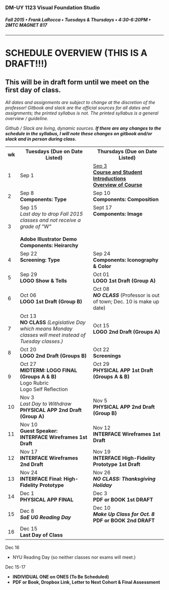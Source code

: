 ### DM-UY 1123 Visual Foundation Studio
##### Fall 2015 • Frank LaRocca • Tuesdays & Thursdays • 4:30-6:20PM • 2MTC MAGNET 817 

---
# SCHEDULE OVERVIEW (THIS IS A DRAFT!!!)
## This will be in draft form until we meet on the first day of class.

*All dates and assignments are subject to change at the discretion of the professor! Gitbook and slack are the official sources for all dates and assignments; the printed syllabus is not. The printed syllabus is a general overview / guideline.* 

*Github / Slack are living, dynamic sources. **If there are any changes to the schedule in the syllabus, I will note these changes on gitbook and/or slack and in person during class.***
<table>
    <tr>
        <th width="4%">wk</th>
        <th width="48%">Tuesdays (Due on Date Listed)</th>
        <th width="48%">Thursdays (Due on Date Listed)</th>
    </tr>
    <tr>
        <td>1</td>
        <td>Sep 1<br></td>
        <td><a href="weekly_detail/dm1123_weekly_detail_wk1_sep4.md">Sep 3<br><strong>Course and Student Introductions<br>Overview of Course</strong></a></td>
    </tr>
    <tr>
        <td>2</td>
        <td>Sep 8<br><strong>Components: Type</strong></td>
        <td>Sep 10<br><strong>Components: Composition</strong></td>
    </tr>
    <tr>
        <td>3</td>
        <td valign="top">Sep 15<br><i>Last day to drop Fall 2015 classes and not receive a grade of "W"</i><br><Br><strong>Adobe Illustrator Demo</strong><br><strong>Components: Heirarchy</strong><br></td>
        <td valign="top">Sept 17<br><strong>Components: Image</strong></td>
    </tr>
    <tr>
        <td>4</td>
        <td valign="top">Sep 22<br><strong>Screening: Type</strong></td>
        <td valign="top">Sep 24<br><strong>Components: Iconography & Color</strong></td>
    </tr>
    <tr>
        <td>5</td>
        <td>Sep 29<br><strong>LOGO Show & Tells</strong></td>
        <td>Oct 01<br><strong>LOGO 1st Draft (Group A)</strong></td>
    </tr>
    <tr>
        <td>6</td>
        <td>Oct 06<br><strong>LOGO 1st Draft (Group B)</strong></td>
        <td>Oct 08<br><strong><i>NO CLASS</i></strong> (Professor is out of town; Dec. 10 is make up date)</i></td>
    </tr>
    <tr>
        <td>7</td>
        <td>Oct 13<br><strong>NO CLASS</strong> <i>(Legislative Day which means Monday classes will meet instead of Tuesday classes.)</i></td>
        <td>Oct 15<br><strong>LOGO 2nd Draft (Groups A)</strong></td>
    </tr>
    <tr>
        <td>8</td>
        <td>Oct 20<br><strong>LOGO 2nd Draft (Groups B)</strong></td>
        <td>Oct 22<br><strong>Screenings</strong></td>
    </tr>
    <tr>
        <td>9</td>
        <td valign="top">Oct 27<br><strong>MIDTERM: LOGO FINAL (Groups A & B)</strong><br>Logo Rubric<br>Logo Self Reflection</td>
        <td valign="top">Oct 29<br><strong>PHYSICAL APP 1st Draft (Groups A & B)</strong></td>
    </tr>
    <tr>
        <td>10</td>
        <td>Nov 3<br><i>Last Day to Withdraw</i><br><strong>PHYSICAL APP 2nd Draft (Group A)</strong></td>
        <td>Nov 5<br><strong>PHYSICAL APP 2nd Draft (Group B)</a></strong></td>
    </tr>
    <tr>
        <td>11</td>
        <td>Nov 10<br><strong>Guest Speaker: <br>INTERFACE Wireframes 1st Draft</strong></td>
        <td>Nov 12<br><strong>INTERFACE Wireframes 1st Draft</strong></strong></td>
    </tr>
    <tr>
        <td>12</td>
        <td>Nov 17<br><strong>INTERFACE Wireframes 2nd Draft</strong></td>
        <td>Nov 19<br><strong>INTERFACE High-Fidelity Prototype 1st Draft</strong></td>
    </tr>
    <tr>
        <td>13</td>
        <td>Nov 24<br><strong>INTERFACE Final: High-Fidelity Prototype</strong></td>
        <td>Nov 26<br><strong><i>NO CLASS: Thanksgiving Holiday</i></strong></td>
    </tr>
    <tr>
        <td>14</td>
        <td>Dec 1<br><strong>PHYSICAL APP FINAL</strong></td>
        <td>Dec 3<br><strong>PDF or BOOK 1st DRAFT</strong></td>
    </tr>
    <tr>
        <td>15</td>
        <td>Dec 8<br><strong><i>SoE UG Reading Day</i></strong></td>
        <td>Dec 10<br><strong><i>Make Up Class for Oct. 8</i><br>PDF or BOOK 2nd DRAFT</strong></td>
    </tr>
    <tr>
        <td>16</td>
        <td>Dec 15<br><strong>Last Day of Class</strong></td>
        <td></td>
    </tr>
</table>

Dec 16
* NYU Reading Day (so neither classes nor exams will meet.)

Dec 15-17<br>
* **INDIVIDUAL ONE on ONES (To Be Scheduled)**
* **PDF or Book, Dropbox Link, Letter to Next Cohort & Final Assessment**